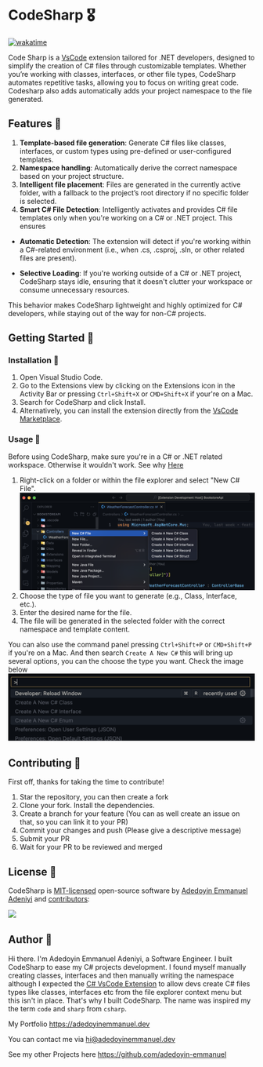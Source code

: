 # CodeSharp 🎖️

[![wakatime](https://wakatime.com/badge/github/Adedoyin-Emmanuel/codesharp.svg)](https://wakatime.com/badge/github/Adedoyin-Emmanuel/codesharp)

Code Sharp is a [VsCode](https://code.visualstudio.com) extension tailored for .NET developers, designed to simplify the creation of C# files through customizable templates. Whether you’re working with classes, interfaces, or other file types, CodeSharp automates repetitive tasks, allowing you to focus on writing great code. Codesharp also adds automatically adds your project namespace to the file generated.

## Features 🔧

1. **Template-based file generation**: Generate C# files like classes, interfaces, or custom types using pre-defined or user-configured templates.
2. **Namespace handling**: Automatically derive the correct namespace based on your project structure.
3. **Intelligent file placement**: Files are generated in the currently active folder, with a fallback to the project’s root directory if no specific folder is selected.
4. **Smart C# File Detection**: Intelligently activates and provides C# file templates only when you're working on a C# or .NET project. This ensures

- **Automatic Detection**: The extension will detect if you're working within a C#-related environment (i.e., when .cs, .csproj, .sln, or other related files are present).

- **Selective Loading**: If you're working outside of a C# or .NET project, CodeSharp stays idle, ensuring that it doesn't clutter your workspace or consume unnecessary resources.

This behavior makes CodeSharp lightweight and highly optimized for C# developers, while staying out of the way for non-C# projects.

## Getting Started 🏃

### Installation 💽

1. Open Visual Studio Code.
2. Go to the Extensions view by clicking on the Extensions icon in the Activity Bar or pressing `Ctrl+Shift+X` or `CMD+Shift+X` if your're on a Mac.
3. Search for CodeSharp and click Install.
4. Alternatively, you can install the extension directly from the [VsCode Marketplace](https://marketplace.visualstudio.com).

### Usage 🧰

Before using CodeSharp, make sure you're in a C# or .NET related workspace. Otherwise it wouldn't work. See why [Here](https://github.com/Adedoyin-Emmanuel/codesharp?tab=readme-ov-file#features-)

1. Right-click on a folder or within the file explorer and select "New C# File". ![Context Menu Illustration](./md/image-1.png)
2. Choose the type of file you want to generate (e.g., Class, Interface, etc.).
3. Enter the desired name for the file.
4. The file will be generated in the selected folder with the correct namespace and template content.

You can also use the command panel pressing `Ctrl+Shift+P` or `CMD+Shift+P` if you're on a Mac. And then search `Create A New C#` this will bring up several options, you can the choose the type you want. Check the image below![Command Panel Illustration](./md/image.png)

## Contributing 🤝

First off, thanks for taking the time to contribute!

1. Star the repository, you can then create a fork
2. Clone your fork. Install the dependencies.
3. Create a branch for your feature (You can as well create an issue on that, so you can link it to your PR)
4. Commit your changes and push (Please give a descriptive message)
5. Submit your PR
6. Wait for your PR to be reviewed and merged

## License 📖

CodeSharp is [MIT-licensed](LICENSE) open-source software by [Adedoyin Emmanuel Adeniyi](https://github.com/adedoyin-emmanuel) and [contributors](https://github.com/adedoyin-emmanuel/codesharp/graphs/contributors):

<a href="https://github.com/Adedoyin-Emmanuel/codesharp/graphs/contributors">
   <img src="https://contrib.rocks/image?repo=adedoyin-emmanuel/codesharp"/>
</a>

## Author 👨

Hi there. I'm Adedoyin Emmanuel Adeniyi, a Software Engineer. I built CodeSharp to ease my C# projects development. I found myself manually creating classes, interfaces and then manually writing the namespace although I expected the [C# VsCode Extension](https://marketplace.visualstudio.com/items?itemName=ms-dotnettools.csdevkit) to allow devs create C# files types like classes, interfaces etc from the file explorer context menu but this isn't in place. That's why I built CodeSharp. The name was inspired my the term `code` and `sharp` from `csharp`.

My Portfolio <https://adedoyinemmanuel.dev>

You can contact me via <hi@adedoyinemmanuel.dev>

See my other Projects here <https://github.com/adedoyin-emmanuel>
